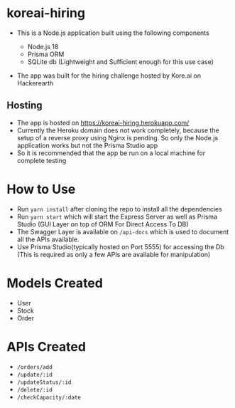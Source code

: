 # koreai-hiring

- This is a Node.js application built using the following components
  - Node.js 18
  - Prisma ORM
  - SQLite db (Lightweight and Sufficient enough for this use case)

- The app was built for the hiring challenge hosted by Kore.ai on Hackerearth

## Hosting
- The app is hosted on https://koreai-hiring.herokuapp.com/
- Currently the Heroku domain does not work completely, because the setup of a reverse proxy using Nginx is pending. So only the Node.js application works but not the Prisma Studio app
- So it is recommended that the app be run on a local machine for complete testing


# How to Use
- Run `yarn install` after cloning the repo to install all the dependencies
- Run `yarn start` which will start the Express Server as well as Prisma Studio (GUI Layer on top of ORM For Direct Access To DB)
- The Swagger Layer is available on `/api-docs` which is used to document all the APIs available.
- Use Prisma Studio(typically hosted on Port 5555) for accessing the Db (This is required as only a few APIs are available for manipulation)

# Models Created
- User
- Stock
- Order

# APIs Created
- `/orders/add`
- `/update/:id`
- `/updateStatus/:id`
- `/delete/:id`
- `/checkCapacity/:date`
